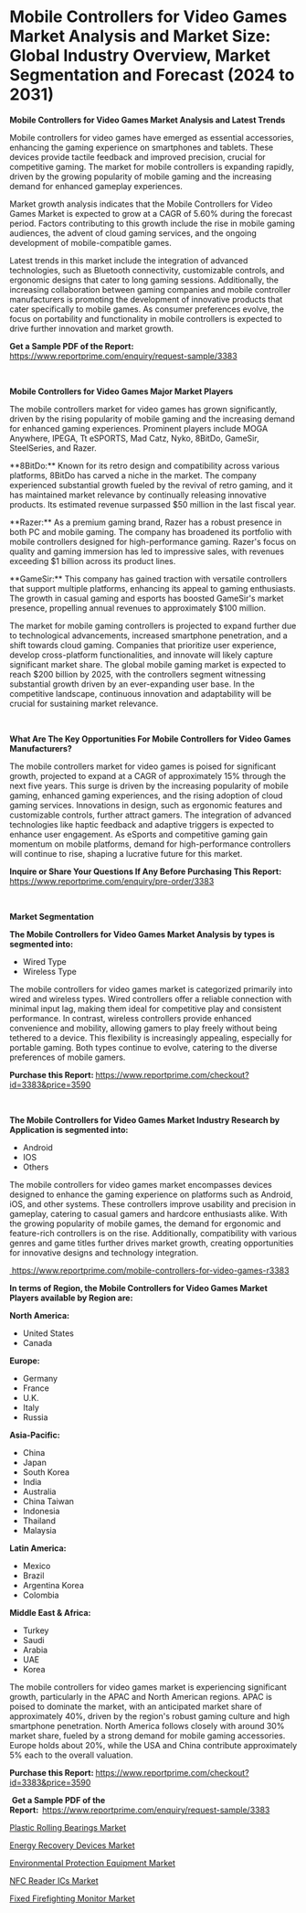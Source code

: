 <p><h1>Mobile Controllers for Video Games Market Analysis and Market Size: Global Industry Overview, Market Segmentation and Forecast (2024 to 2031)</h1></p><p><strong>Mobile Controllers for Video Games Market Analysis and Latest Trends</strong></p>
<p><p>Mobile controllers for video games have emerged as essential accessories, enhancing the gaming experience on smartphones and tablets. These devices provide tactile feedback and improved precision, crucial for competitive gaming. The market for mobile controllers is expanding rapidly, driven by the growing popularity of mobile gaming and the increasing demand for enhanced gameplay experiences. </p><p>Market growth analysis indicates that the Mobile Controllers for Video Games Market is expected to grow at a CAGR of 5.60% during the forecast period. Factors contributing to this growth include the rise in mobile gaming audiences, the advent of cloud gaming services, and the ongoing development of mobile-compatible games. </p><p>Latest trends in this market include the integration of advanced technologies, such as Bluetooth connectivity, customizable controls, and ergonomic designs that cater to long gaming sessions. Additionally, the increasing collaboration between gaming companies and mobile controller manufacturers is promoting the development of innovative products that cater specifically to mobile games. As consumer preferences evolve, the focus on portability and functionality in mobile controllers is expected to drive further innovation and market growth.</p></p>
<p><strong>Get a Sample PDF of the Report:&nbsp;</strong> <a href="https://www.reportprime.com/enquiry/request-sample/3383">https://www.reportprime.com/enquiry/request-sample/3383</a></p>
<p>&nbsp;</p>
<p><strong>Mobile Controllers for Video Games Major Market Players</strong></p>
<p><p>The mobile controllers market for video games has grown significantly, driven by the rising popularity of mobile gaming and the increasing demand for enhanced gaming experiences. Prominent players include MOGA Anywhere, IPEGA, Tt eSPORTS, Mad Catz, Nyko, 8BitDo, GameSir, SteelSeries, and Razer.</p><p>**8BitDo:** Known for its retro design and compatibility across various platforms, 8BitDo has carved a niche in the market. The company experienced substantial growth fueled by the revival of retro gaming, and it has maintained market relevance by continually releasing innovative products. Its estimated revenue surpassed $50 million in the last fiscal year.</p><p>**Razer:** As a premium gaming brand, Razer has a robust presence in both PC and mobile gaming. The company has broadened its portfolio with mobile controllers designed for high-performance gaming. Razer's focus on quality and gaming immersion has led to impressive sales, with revenues exceeding $1 billion across its product lines.</p><p>**GameSir:** This company has gained traction with versatile controllers that support multiple platforms, enhancing its appeal to gaming enthusiasts. The growth in casual gaming and esports has boosted GameSir's market presence, propelling annual revenues to approximately $100 million.</p><p>The market for mobile gaming controllers is projected to expand further due to technological advancements, increased smartphone penetration, and a shift towards cloud gaming. Companies that prioritize user experience, develop cross-platform functionalities, and innovate will likely capture significant market share. The global mobile gaming market is expected to reach $200 billion by 2025, with the controllers segment witnessing substantial growth driven by an ever-expanding user base. In the competitive landscape, continuous innovation and adaptability will be crucial for sustaining market relevance.</p></p>
<p>&nbsp;</p>
<p><strong>What Are The Key Opportunities For Mobile Controllers for Video Games Manufacturers?</strong></p>
<p><p>The mobile controllers market for video games is poised for significant growth, projected to expand at a CAGR of approximately 15% through the next five years. This surge is driven by the increasing popularity of mobile gaming, enhanced gaming experiences, and the rising adoption of cloud gaming services. Innovations in design, such as ergonomic features and customizable controls, further attract gamers. The integration of advanced technologies like haptic feedback and adaptive triggers is expected to enhance user engagement. As eSports and competitive gaming gain momentum on mobile platforms, demand for high-performance controllers will continue to rise, shaping a lucrative future for this market.</p></p>
<p><strong>Inquire or Share Your Questions If Any Before Purchasing This Report:</strong> <a href="https://www.reportprime.com/enquiry/pre-order/3383">https://www.reportprime.com/enquiry/pre-order/3383</a></p>
<p>&nbsp;</p>
<p><strong>Market Segmentation</strong></p>
<p><strong>The Mobile Controllers for Video Games Market Analysis by types is segmented into:</strong></p>
<p><ul><li>Wired Type</li><li>Wireless Type</li></ul></p>
<p><p>The mobile controllers for video games market is categorized primarily into wired and wireless types. Wired controllers offer a reliable connection with minimal input lag, making them ideal for competitive play and consistent performance. In contrast, wireless controllers provide enhanced convenience and mobility, allowing gamers to play freely without being tethered to a device. This flexibility is increasingly appealing, especially for portable gaming. Both types continue to evolve, catering to the diverse preferences of mobile gamers.</p></p>
<p><strong>Purchase this Report:&nbsp;</strong><a href="https://www.reportprime.com/checkout?id=3383&price=3590">https://www.reportprime.com/checkout?id=3383&price=3590</a></p>
<p>&nbsp;</p>
<p><strong>The Mobile Controllers for Video Games Market Industry Research by Application is segmented into:</strong></p>
<p><ul><li>Android</li><li>IOS</li><li>Others</li></ul></p>
<p><p>The mobile controllers for video games market encompasses devices designed to enhance the gaming experience on platforms such as Android, iOS, and other systems. These controllers improve usability and precision in gameplay, catering to casual gamers and hardcore enthusiasts alike. With the growing popularity of mobile games, the demand for ergonomic and feature-rich controllers is on the rise. Additionally, compatibility with various genres and game titles further drives market growth, creating opportunities for innovative designs and technology integration.</p></p>
<p><a href="https://www.reportprime.com/mobile-controllers-for-video-games-r3383">&nbsp;https://www.reportprime.com/mobile-controllers-for-video-games-r3383</a></p>
<p><strong>In terms of Region, the Mobile Controllers for Video Games Market Players available by Region are:</strong></p>
<p>
    <p> <strong> North America: </strong>
        <ul>
            <li>United States</li>
            <li>Canada</li>
        </ul>
        </p> 
    <p> <strong> Europe: </strong>
        <ul>
            <li>Germany</li>
            <li>France</li>
            <li>U.K.</li>
            <li>Italy</li>
            <li>Russia</li>
        </ul>
        </p> 
    <p> <strong> Asia-Pacific: </strong>
        <ul>
            <li>China</li>
            <li>Japan</li>
            <li>South Korea</li>
            <li>India</li>
            <li>Australia</li>
            <li>China Taiwan</li>
            <li>Indonesia</li>
            <li>Thailand</li>
            <li>Malaysia</li>
        </ul>
        </p> 
    <p> <strong> Latin America: </strong>
        <ul>
            <li>Mexico</li>
            <li>Brazil</li>
            <li>Argentina Korea</li>
            <li>Colombia</li>
        </ul>
        </p> 
    <p> <strong> Middle East & Africa: </strong>
        <ul>
            <li>Turkey</li>
            <li>Saudi</li>
            <li>Arabia</li>
            <li>UAE</li>
            <li>Korea</li>
        </ul>
    </p>
    </p>
<p><p>The mobile controllers for video games market is experiencing significant growth, particularly in the APAC and North American regions. APAC is poised to dominate the market, with an anticipated market share of approximately 40%, driven by the region's robust gaming culture and high smartphone penetration. North America follows closely with around 30% market share, fueled by a strong demand for mobile gaming accessories. Europe holds about 20%, while the USA and China contribute approximately 5% each to the overall valuation.</p></p>
<p><strong>Purchase this Report: </strong><a href="https://www.reportprime.com/checkout?id=3383&price=3590">https://www.reportprime.com/checkout?id=3383&price=3590</a></p>
<p>&nbsp;<strong>Get a Sample PDF of the Report:&nbsp;&nbsp;</strong><a href="https://www.reportprime.com/enquiry/request-sample/3383">https://www.reportprime.com/enquiry/request-sample/3383</a></p>
<p><strong></strong></p>
<p><p><a href="https://issuu.com/reportprime-2/docs/plastic-rolling-bearings-market-siz_f3420df1c06972">Plastic Rolling Bearings Market</a></p><p><a href="https://www.linkedin.com/pulse/charting-future-comprehensive-analysis-global-energy-recovery-efjjc?trackingId=CfBSZHnCTR6nczrWVnV9%2Bg%3D%3D">Energy Recovery Devices Market</a></p><p><a href="https://www.linkedin.com/pulse/how-regional-markets-adapting-environmental-protection-equipment-2kjyc?trackingId=OZV7GChiRRK%2FJGdst0aENg%3D%3D">Environmental Protection Equipment Market</a></p><p><a href="https://github.com/indrystar/Market-Research-Report-List-4/blob/main/nfc-reader-ics-market.md">NFC Reader ICs Market</a></p><p><a href="https://issuu.com/reportprime-2/docs/fixed-firefighting-monitor-market-s_015a510e701917">Fixed Firefighting Monitor Market</a></p></p>